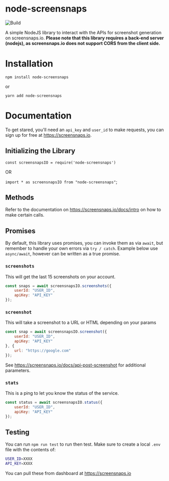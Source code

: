# node-screensnaps

![Build](https://github.com/Team-GC/mode-screensnaps/workflows/test/badge.svg)

A simple NodeJS library to interact with the APIs for screenshot generation on screensnaps.io. **Please note that this library requires a back-end server (nodejs), as screensnaps.io does not support CORS from the client side.**

# Installation

`npm install node-screensnaps`

or

`yarn add node-screensnaps`

# Documentation

To get stared, you'll need an `api_key` and `user_id` to make requests, you can sign up for free at https://screensnaps.io.

## Initializing the Library

`const screensnapsIO = require('node-screensnaps')`

OR

`import * as screensnapsIO from "node-screensnaps"`;

## Methods

Refer to the documentation on https://screensnaps.io/docs/intro on how to make certain calls.

## Promises

By default, this library uses promises, you can invoke them as via `await`, but remember to handle your own errors via `try / catch`. Example below use `async/await`, however can be written as a true promise.

### `screenshots`

This will get the last 15 screenshots on your account.

```js
const snaps = await screensnapsIO.screenshots({
    userId: "USER_ID",
    apiKey: "API_KEY"
});
```

### `screenshot`

This will take a screenshot to a URL or HTML depending on your params

```js
const snap = await screensnapsIO.screenshot({
    userId: "USER_ID",
    apiKey: "API_KEY"
}, {
    url: "https://google.com"
});
```

See https://screensnaps.io/docs/api-post-screenshot for additional parameters.

### `stats`

This is a ping to let you know the status of the service.

```js
const status = await screensnapsIO.status({
    userId: "USER_ID",
    apiKey: "API_KEY"
});
```

## Testing

You can run `npm run test` to run then test. Make sure to create a local `.env` file with the contents of:

```bash
USER_ID=XXXX
API_KEY=XXXX
```

You can pull these from dashboard at https://screensnaps.io
